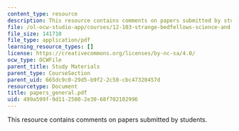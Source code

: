 ```yaml
---
content_type: resource
description: This resource contains comments on papers submitted by students.
file: /ol-ocw-studio-app/courses/12-103-strange-bedfellows-science-and-environmental-policy-fall-2005/499a599f9d1125002e3068f702102996_papers_general.pdf
file_size: 141710
file_type: application/pdf
learning_resource_types: []
license: https://creativecommons.org/licenses/by-nc-sa/4.0/
ocw_type: OCWFile
parent_title: Study Materials
parent_type: CourseSection
parent_uid: 665dc9c0-29d5-b9f2-2c50-cbc47320457d
resourcetype: Document
title: papers_general.pdf
uid: 499a599f-9d11-2500-2e30-68f702102996
---
```

This resource contains comments on papers submitted by students.